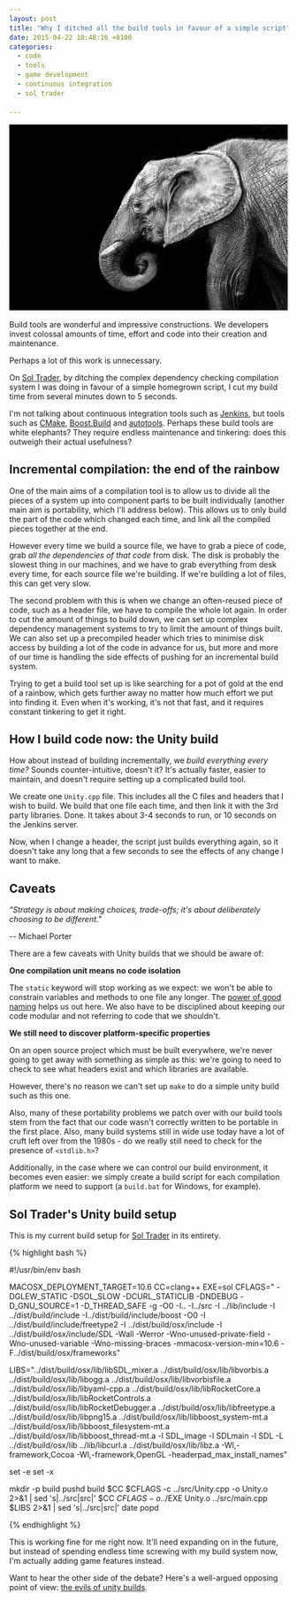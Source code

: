 ```yaml
---
layout: post
title: "Why I ditched all the build tools in favour of a simple script"
date: 2015-04-22 10:48:16 +0100
categories:
  - code
  - tools
  - game development
  - continuous integration
  - sol trader

---
```


[![white elephant](/files/white-elephant.jpg)](https://www.flickr.com/photos/pattoise/10667319965/)

Build tools are wonderful and impressive constructions. We developers invest colossal amounts of time, effort and code into their creation and maintenance.

Perhaps a lot of this work is unnecessary.

On [Sol Trader](http://soltrader.net), by ditching the complex dependency checking compilation system I was doing in favour of a simple homegrown script, I cut my build time from several minutes down to 5 seconds.

I'm not talking about continuous integration tools such as [Jenkins](http://jenkins-ci.org), but tools such as [CMake](http://cmake.org), [Boost.Build](http://www.boost.org/build/doc/html/) and [autotools](http://en.wikipedia.org/wiki/GNU_build_system). Perhaps these build tools are white elephants? They require endless maintenance and tinkering: does this outweigh their actual usefulness?

## Incremental compilation: the end of the rainbow

One of the main aims of a compilation tool is to allow us to divide all the pieces of a system up into component parts to be built individually (another main aim is portability, which I'll address below). This allows us to only build the part of the code which changed each time, and link all the compiled pieces together at the end.

However every time we build a source file, we have to grab a piece of code, grab *all the dependencies of that code* from disk. The disk is probably the slowest thing in our machines, and we have to grab everything from desk every time, for each source file we're building. If we're building a lot of files, this can get very slow.

The second problem with this is when we change an often-reused piece of code, such as a header file, we have to compile the whole lot again. In order to cut the amount of things to build down, we can set up complex dependency management systems to try to limit the amount of things built. We can also set up a precompiled header which tries to minimise disk access by building a lot of the code in advance for us, but more and more of our time is handling the side effects of pushing for an incremental build system.

Trying to get a build tool set up is like searching for a pot of gold at the end of a rainbow, which gets further away no matter how much effort we put into finding it. Even when it's working, it's not that fast, and it requires constant tinkering to get it right.

## How I build code now: the Unity build

How about instead of building incrementally, we *build everything every time?* Sounds counter-intuitive, doesn't it? It's actually faster, easier to maintain, and doesn't require setting up a complicated build tool.

We create one `Unity.cpp` file. This includes all the C files and headers that I wish to build. We build that one file each time, and then link it with the 3rd party libraries. Done. It takes about 3-4 seconds to run, or 10 seconds on the Jenkins server.

Now, when I change a header, the script just builds everything again, so it doesn't take any long that a few seconds to see the effects of any change I want to make.

## Caveats

*"Strategy is about making choices, trade-offs; it's about deliberately choosing to be different."*

-- Michael Porter

There are a few caveats with Unity builds that we should be aware of:

**One compilation unit means no code isolation**

The `static` keyword will stop working as we expect: we won't be able to constrain variables and methods to one file any longer. The [power of good naming](/2012/09/-the-power-of-good-naming) helps us out here. We also have to be disciplined about keeping our code modular and not referring to code that we shouldn't.

**We still need to discover platform-specific properties**

On an open source project which must be built everywhere, we're never going to get away with something as simple as this: we're going to need to check to see what headers exist and which libraries are available.

However, there's no reason we can't set up `make` to do a simple unity build such as this one.

Also, many of these portability problems we patch over with our build tools stem from the fact that our code wasn't correctly written to be portable in the first place. Also, many build systems still in wide use today have a lot of cruft left over from the 1980s - do we really still need to check for the presence of `<stdlib.h>`?

Additionally, in the case where we can control our build environment, it becomes even easier: we simply create a build script for each compilation platform we need to support (a `build.bat` for Windows, for example).

## Sol Trader's Unity build setup

This is my current build setup for [Sol Trader](http://soltrader.net) in its entirety.

{% highlight bash %}

#!/usr/bin/env bash

MACOSX_DEPLOYMENT_TARGET=10.6
CC=clang++
EXE=sol
CFLAGS=" -DGLEW_STATIC -DSOL_SLOW -DCURL_STATICLIB -DNDEBUG -D_GNU_SOURCE=1 -D_THREAD_SAFE -g -O0 -I.. -I../src -I ../lib/include -I ../dist/build/include -I../dist/build/include/boost -O0 -I ../dist/build/include/freetype2 -I ../dist/build/osx/include -I ../dist/build/osx/include/SDL -Wall -Werror -Wno-unused-private-field -Wno-unused-variable -Wno-missing-braces -mmacosx-version-min=10.6 -F../dist/build/osx/frameworks"

LIBS="../dist/build/osx/lib/libSDL_mixer.a ../dist/build/osx/lib/libvorbis.a ../dist/build/osx/lib/libogg.a ../dist/build/osx/lib/libvorbisfile.a ../dist/build/osx/lib/libyaml-cpp.a ../dist/build/osx/lib/libRocketCore.a ../dist/build/osx/lib/libRocketControls.a ../dist/build/osx/lib/libRocketDebugger.a ../dist/build/osx/lib/libfreetype.a ../dist/build/osx/lib/libpng15.a ../dist/build/osx/lib/libboost_system-mt.a ../dist/build/osx/lib/libboost_filesystem-mt.a ../dist/build/osx/lib/libboost_thread-mt.a -l SDL_image -l SDLmain -l SDL -L ../dist/build/osx/lib ../lib/libcurl.a ../dist/build/osx/lib/libz.a -Wl,-framework,Cocoa -Wl,-framework,OpenGL -headerpad_max_install_names"

set -e
set -x

mkdir -p build
pushd build
$CC $CFLAGS -c ../src/Unity.cpp -o Unity.o 2>&1 | sed 's|../src|src|'
$CC $CFLAGS -o ../$EXE Unity.o ../src/main.cpp $LIBS 2>&1 | sed 's|../src|src|'
date
popd

{% endhighlight %}

This is working fine for me right now. It'll need expanding on in the future, but instead of spending endless time screwing with my build system now, I'm actually adding game features instead.

Want to hear the other side of the debate? Here's a well-argued opposing point of view: [the evils of unity builds](http://engineering-game-dev.com/2009/12/15/the-evils-of-unity-builds).
